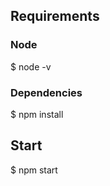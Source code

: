 ## Requirements

### Node

  $ node -v
  
### Dependencies

  $ npm install
  
  
## Start 
 
  $ npm start

